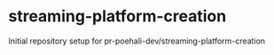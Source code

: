 # streaming-platform-creation

Initial repository setup for pr-poehali-dev/streaming-platform-creation